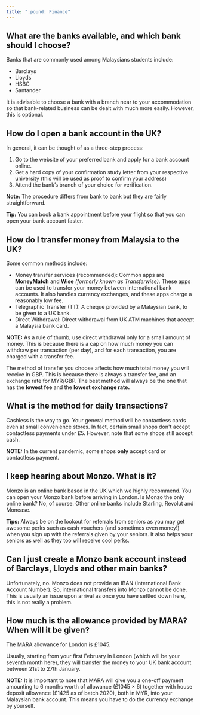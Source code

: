 ```yaml
---
title: ":pound: Finance"
---
```


## What are the banks available, and which bank should I choose?

Banks that are commonly used among Malaysians students include:

- Barclays
- Lloyds
- HSBC
- Santander

It is advisable to choose a bank with a branch near to your accommodation so that bank-related business can be dealt with much more easily. However, this is optional.

## How do I open a bank account in the UK?

In general, it can be thought of as a three-step process:

1. Go to the website of your preferred bank and apply for a bank account online.
2. Get a hard copy of your confirmation study letter from your respective university (this will be used as proof to confirm your address)
3. Attend the bank’s branch of your choice for verification.

**Note:** The procedure differs from bank to bank but they are fairly straightforward.

**Tip:** You can book a bank appointment before your flight so that you can open your bank account faster.

## How do I transfer money from Malaysia to the UK?

Some common methods include:

- Money transfer services (recommended): Common apps are **MoneyMatch** and **Wise** _(formerly known as Transferwise)_. These apps can be used to transfer your money between international bank accounts. It also handles currency exchanges, and these apps charge a reasonably low fee.
- Telegraphic Transfer (TT): A cheque provided by a Malaysian bank, to be given to a UK bank.
- Direct Withdrawal: Direct withdrawal from UK ATM machines that accept a Malaysia bank card.

**NOTE:** As a rule of thumb, use direct withdrawal only for a small amount of money. This is because there is a cap on how much money you can withdraw per transaction (per day), and for each transaction, you are charged with a transfer fee.

The method of transfer you choose affects how much total money you will receive in GBP. This is because there is always a transfer fee, and an exchange rate for MYR/GBP. The best method will always be the one that has the **lowest fee** and the **lowest exchange rate.**

## What is the method for daily transactions?

Cashless is the way to go. Your general method will be contactless cards even at small convenience stores. In fact, certain small shops don't accept contactless payments under £5. However, note that some shops still accept cash.

**NOTE:** In the current pandemic, some shops **only** accept card or contactless payment.

## I keep hearing about Monzo. What is it?

Monzo is an online bank based in the UK which we highly recommend. You can open your Monzo bank before arriving in London. Is Monzo the only online bank? No, of course. Other online banks include Starling, Revolut and Monease.

**Tips:** Always be on the lookout for referrals from seniors as you may get awesome perks such as cash vouchers (and sometimes even money!) when you sign up with the referrals given by your seniors. It also helps your seniors as well as they too will receive cool perks.

## Can I just create a Monzo bank account instead of Barclays, Lloyds and other main banks?

Unfortunately, no. Monzo does not provide an IBAN (International Bank Account Number). So, international transfers into Monzo cannot be done. This is usually an issue upon arrival as once you have settled down here, this is not really a problem.

## How much is the allowance provided by MARA? When will it be given?

The MARA allowance for London is £1045.

Usually, starting from your first February in London (which will be your seventh month here), they will transfer the money to your UK bank account between 21st to 27th January.

**NOTE:** It is important to note that MARA will give you a one-off payment amounting to 6 months worth of allowance (£1045 × 6) together with house deposit allowance (£1425 as of batch 2020), both in MYR, into your Malaysian bank account. This means you have to do the currency exchange by yourself.
